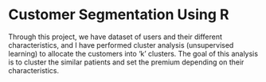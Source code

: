 # Customer Segmentation Using R

Through this project, we have dataset of users and their different characteristics, and I have performed cluster analysis (unsupervised learning) to allocate the customers into ‘k’ clusters. The goal of this analysis is to cluster the similar patients and set the premium depending on their characteristics. 
